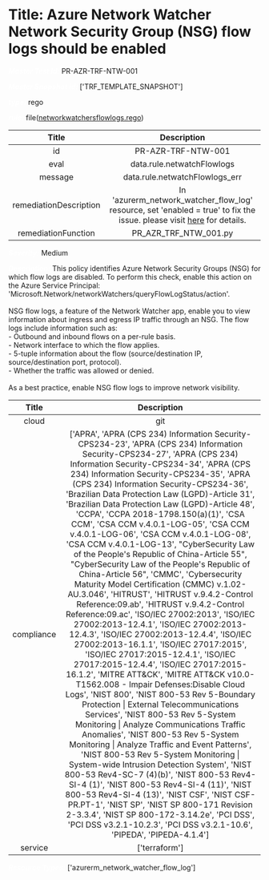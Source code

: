 



# Title: Azure Network Watcher Network Security Group (NSG) flow logs should be enabled


***<font color="white">Master Test Id:</font>*** PR-AZR-TRF-NTW-001

***<font color="white">Master Snapshot Id:</font>*** ['TRF_TEMPLATE_SNAPSHOT']

***<font color="white">type:</font>*** rego

***<font color="white">rule:</font>*** file([networkwatchersflowlogs.rego])  
  
  
  
  

|Title|Description|
| :---: | :---: |
|id|PR-AZR-TRF-NTW-001|
|eval|data.rule.netwatchFlowlogs|
|message|data.rule.netwatchFlowlogs_err|
|remediationDescription|In 'azurerm_network_watcher_flow_log' resource, set 'enabled = true' to fix the issue. please visit <a href='https://registry.terraform.io/providers/hashicorp/azurerm/latest/docs/resources/network_watcher_flow_log#enabled' target='_blank'>here</a> for details.|
|remediationFunction|PR_AZR_TRF_NTW_001.py|


***<font color="white">Severity:</font>*** Medium

***<font color="white">Description:</font>*** This policy identifies Azure Network Security Groups (NSG) for which flow logs are disabled. To perform this check, enable this action on the Azure Service Principal: 'Microsoft.Network/networkWatchers/queryFlowLogStatus/action'.<br><br>NSG flow logs, a feature of the Network Watcher app, enable you to view information about ingress and egress IP traffic through an NSG. The flow logs include information such as:<br>- Outbound and inbound flows on a per-rule basis.<br>- Network interface to which the flow applies.<br>- 5-tuple information about the flow (source/destination IP, source/destination port, protocol).<br>- Whether the traffic was allowed or denied.<br><br>As a best practice, enable NSG flow logs to improve network visibility.  
  
  

|Title|Description|
| :---: | :---: |
|cloud|git|
|compliance|['APRA', 'APRA (CPS 234) Information Security-CPS234-23', 'APRA (CPS 234) Information Security-CPS234-27', 'APRA (CPS 234) Information Security-CPS234-34', 'APRA (CPS 234) Information Security-CPS234-35', 'APRA (CPS 234) Information Security-CPS234-36', 'Brazilian Data Protection Law (LGPD)-Article 31', 'Brazilian Data Protection Law (LGPD)-Article 48', 'CCPA', 'CCPA 2018-1798.150(a)(1)', 'CSA CCM', 'CSA CCM v.4.0.1-LOG-05', 'CSA CCM v.4.0.1-LOG-06', 'CSA CCM v.4.0.1-LOG-08', 'CSA CCM v.4.0.1-LOG-13', "CyberSecurity Law of the People's Republic of China-Article 55", "CyberSecurity Law of the People's Republic of China-Article 56", 'CMMC', 'Cybersecurity Maturity Model Certification (CMMC) v.1.02-AU.3.046', 'HITRUST', 'HITRUST v.9.4.2-Control Reference:09.ab', 'HITRUST v.9.4.2-Control Reference:09.ac', 'ISO/IEC 27002:2013', 'ISO/IEC 27002:2013-12.4.1', 'ISO/IEC 27002:2013-12.4.3', 'ISO/IEC 27002:2013-12.4.4', 'ISO/IEC 27002:2013-16.1.1', 'ISO/IEC 27017:2015', 'ISO/IEC 27017:2015-12.4.1', 'ISO/IEC 27017:2015-12.4.4', 'ISO/IEC 27017:2015-16.1.2', 'MITRE ATT&CK', 'MITRE ATT&CK v10.0-T1562.008 - Impair Defenses:Disable Cloud Logs', 'NIST 800', 'NIST 800-53 Rev 5-Boundary Protection \| External Telecommunications Services', 'NIST 800-53 Rev 5-System Monitoring \| Analyze Communications Traffic Anomalies', 'NIST 800-53 Rev 5-System Monitoring \| Analyze Traffic and Event Patterns', 'NIST 800-53 Rev 5-System Monitoring \| System-wide Intrusion Detection System', 'NIST 800-53 Rev4-SC-7 (4)(b)', 'NIST 800-53 Rev4-SI-4 (1)', 'NIST 800-53 Rev4-SI-4 (11)', 'NIST 800-53 Rev4-SI-4 (13)', 'NIST CSF', 'NIST CSF-PR.PT-1', 'NIST SP', 'NIST SP 800-171 Revision 2-3.3.4', 'NIST SP 800-172-3.14.2e', 'PCI DSS', 'PCI DSS v3.2.1-10.2.3', 'PCI DSS v3.2.1-10.6', 'PIPEDA', 'PIPEDA-4.1.4']|
|service|['terraform']|


***<font color="white">Resource Types:</font>*** ['azurerm_network_watcher_flow_log']


[networkwatchersflowlogs.rego]: https://github.com/prancer-io/prancer-compliance-test/tree/master/azure/terraform/networkwatchersflowlogs.rego
